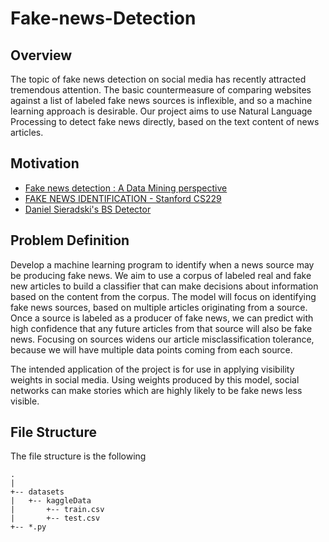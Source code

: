 # Fake-news-Detection

## Overview  
The topic of fake news detection on social media has recently attracted tremendous attention. The basic countermeasure of comparing websites against a list of labeled fake news sources is inflexible, and so a machine learning approach is desirable.  Our project aims to use Natural Language Processing to detect fake news directly, based on the text content of news articles. 

## Motivation
  * [Fake news detection : A Data Mining perspective](https://arxiv.org/pdf/1708.01967.pdf)
  * [FAKE NEWS IDENTIFICATION - Stanford CS229](http://cs229.stanford.edu/proj2017/final-reports/5244348.pdf)
  * [Daniel Sieradski's BS Detector](https://github.com/selfagency/bs-detector)

## Problem Definition
Develop a machine learning program to identify when a news source may be producing fake news. We aim to use a corpus of labeled real and fake new articles to build a classifier that can make decisions about information based on the content from the corpus. The model will focus on identifying fake news sources, based on multiple articles originating from a source.  Once a source is labeled as a producer of fake news, we can predict with high confidence that any future articles from that source will also be fake news.  Focusing on sources widens our article misclassification tolerance, because we will have multiple data points coming from each source.  

The intended application of the project is for use in applying visibility weights in social media.  Using weights produced by this model, social networks can make stories which are highly likely to be fake news less visible.

## File Structure
The file structure is the following

```
.
|
+-- datasets
|   +-- kaggleData
|       +-- train.csv
|       +-- test.csv
+-- *.py
```
